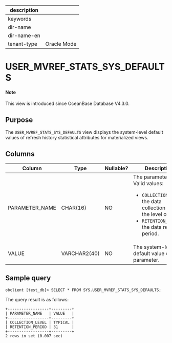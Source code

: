 | description ||
|---|---|
| keywords ||
| dir-name ||
| dir-name-en ||
| tenant-type | Oracle Mode |


# USER_MVREF_STATS_SYS_DEFAULTS

<main id="notice" type='explain'>
<h4>Note</h4>
<p>This view is introduced since OceanBase Database V4.3.0. </p>
</main>

## Purpose

The `USER_MVREF_STATS_SYS_DEFAULTS` view displays the system-level default values of refresh history statistical attributes for materialized views.

## Columns

| **Column** | **Type** | **Nullable?** | **Description** |
| --- | --- | --- | --- |
| PARAMETER_NAME | CHAR(16) | NO | The parameter name. Valid values:<ul><li>`COLLECTION_LEVEL`: the data collection level or the level of detail. </li><li>`RETENTION_PERIOD`: the data retention period. </li></ul> |
| VALUE | VARCHAR2(40) | NO | The system-level default value of the parameter. |

## Sample query

```shell
obclient [test_db]> SELECT * FROM SYS.USER_MVREF_STATS_SYS_DEFAULTS;
```

The query result is as follows:

```shell
+------------------+---------+
| PARAMETER_NAME   | VALUE   |
+------------------+---------+
| COLLECTION_LEVEL | TYPICAL |
| RETENTION_PERIOD | 31      |
+------------------+---------+
2 rows in set (0.007 sec)
```
